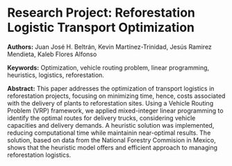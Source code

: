 # Research Project: Reforestation Logistic Transport Optimization

**Authors:** Juan José H. Beltrán, Kevin Martínez-Trinidad, Jesús Ramirez Mendieta, Kaleb Flores Alfonso

**Keywords:** Optimization, vehicle routing problem, linear programming, heuristics, logistics, reforestation.

**Abstract:** This paper addresses the optimization of transport logistics in reforestation projects, focusing on minimizing time, hence, costs associated with the delivery of plants to reforestation sites. Using a Vehicle Routing Problem (VRP) framework, we applied mixed-integer linear programming to identify the optimal routes for delivery trucks, considering vehicle capacities and delivery demands. A heuristic solution was implemented, reducing computational time while maintainin near-optimal results. The solution, based on data from the National Forestry Commision in Mexico, shows that the heuristic model offers and efficient approach to managing reforestation logistics.
